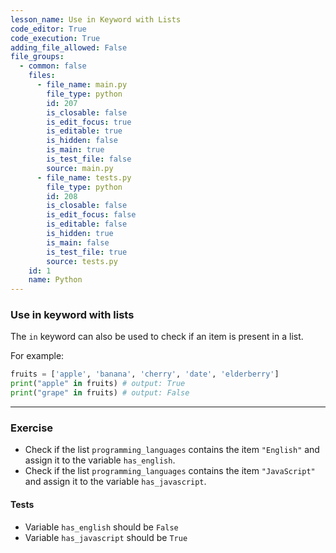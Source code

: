 ```yaml
---
lesson_name: Use in Keyword with Lists
code_editor: True
code_execution: True
adding_file_allowed: False
file_groups:
  - common: false
    files:
      - file_name: main.py
        file_type: python
        id: 207
        is_closable: false
        is_edit_focus: true
        is_editable: true
        is_hidden: false
        is_main: true
        is_test_file: false
        source: main.py
      - file_name: tests.py
        file_type: python
        id: 208
        is_closable: false
        is_edit_focus: false
        is_editable: false
        is_hidden: true
        is_main: false
        is_test_file: true
        source: tests.py
    id: 1
    name: Python
---
```


### Use in keyword with lists

The `in` keyword can also be used to check if an item is present in a list.

For example:

```python
fruits = ['apple', 'banana', 'cherry', 'date', 'elderberry']
print("apple" in fruits) # output: True
print("grape" in fruits) # output: False
```

---

### Exercise

- Check if the list `programming_languages` contains the item `"English"` and assign it to the variable `has_english`.
- Check if the list `programming_languages` contains the item `"JavaScript"` and assign it to the variable `has_javascript`.

#### Tests

<ul>
<li id="test-1">Variable <code>has_english</code> should be <code>False</code></li>
<li id="test-2">Variable <code>has_javascript</code> should be <code>True</code></li>
</ul>
